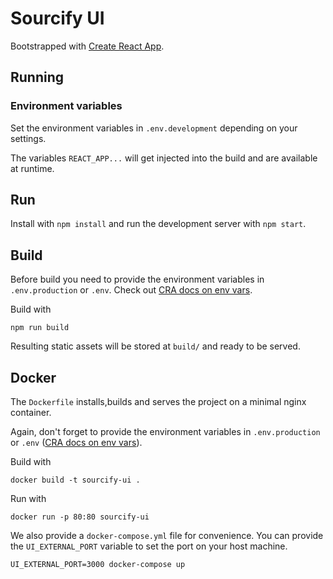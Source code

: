 # Sourcify UI

Bootstrapped with [Create React App](https://github.com/facebook/create-react-app).

## Running

### Environment variables

Set the environment variables in `.env.development` depending on your settings.

The variables `REACT_APP...` will get injected into the build and are available at runtime.

## Run

Install with `npm install` and run the development server with `npm start`.

## Build

Before build you need to provide the environment variables in `.env.production` or `.env`. Check out [CRA docs on env vars](https://create-react-app.dev/docs/adding-custom-environment-variables/).

Build with

```
npm run build
```

Resulting static assets will be stored at `build/` and ready to be served.

## Docker

The `Dockerfile` installs,builds and serves the project on a minimal nginx container.

Again, don't forget to provide the environment variables in `.env.production` or `.env` ([CRA docs on env vars](https://create-react-app.dev/docs/adding-custom-environment-variables/)).

Build with

```
docker build -t sourcify-ui .
```

Run with

```
docker run -p 80:80 sourcify-ui
```

We also provide a `docker-compose.yml` file for convenience. You can provide the `UI_EXTERNAL_PORT` variable to set the port on your host machine.

```
UI_EXTERNAL_PORT=3000 docker-compose up
```
